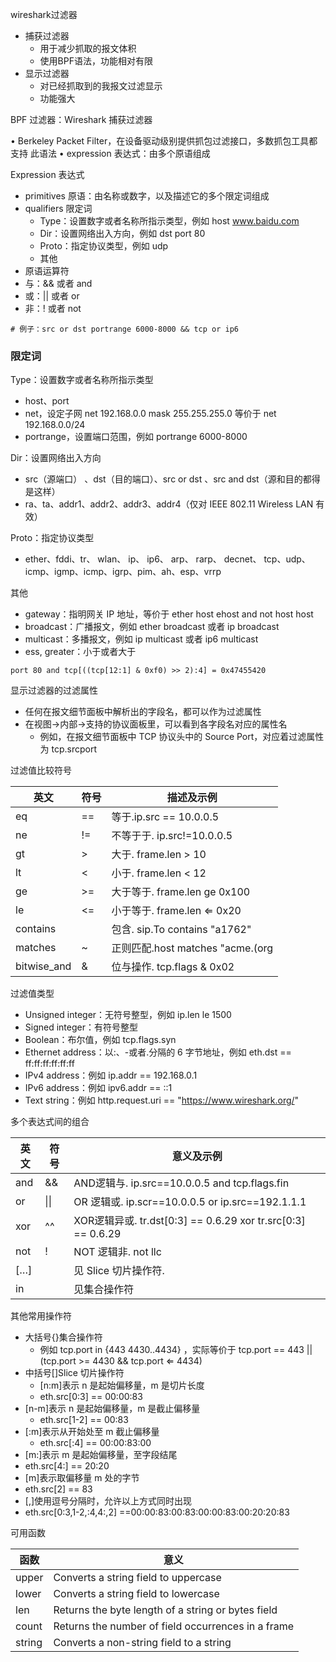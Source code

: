 wireshark过滤器

- 捕获过滤器
  - 用于减少抓取的报文体积
  - 使用BPF语法，功能相对有限
- 显示过滤器
  - 对已经抓取到的我报文过滤显示
  - 功能强大

BPF 过滤器：Wireshark 捕获过滤器

• Berkeley Packet Filter，在设备驱动级别提供抓包过滤接口，多数抓包工具都支持
此语法
• expression 表达式：由多个原语组成

Expression 表达式

- primitives 原语：由名称或数字，以及描述它的多个限定词组成
- qualifiers 限定词
  - Type：设置数字或者名称所指示类型，例如 host www.baidu.com
  - Dir：设置网络出入方向，例如 dst port 80
  - Proto：指定协议类型，例如 udp
  - 其他
-  原语运算符
  -  与：&& 或者 and
  - 或：|| 或者 or
  - 非：! 或者 not

```shell
# 例子：src or dst portrange 6000-8000 && tcp or ip6
```

### 限定词

Type：设置数字或者名称所指示类型

- host、port
- net，设定子网 net 192.168.0.0 mask 255.255.255.0 等价于 net 192.168.0.0/24
- portrange，设置端口范围，例如 portrange 6000-8000

Dir：设置网络出入方向

- src（源端口） 、dst（目的端口）、src or dst 、src and dst（源和目的都得是这样）
- ra、ta、addr1、addr2、addr3、addr4（仅对 IEEE 802.11 Wireless LAN 有效）

Proto：指定协议类型

- ether、fddi、tr、 wlan、 ip、 ip6、 arp、 rarp、 decnet、 tcp、udp、icmp、igmp、icmp、igrp、pim、ah、esp、vrrp

其他

- gateway：指明网关 IP 地址，等价于 ether host ehost and not host host
- broadcast：广播报文，例如 ether broadcast 或者 ip broadcast
- multicast：多播报文，例如 ip multicast 或者 ip6 multicast
- ess, greater：小于或者大于

```shell
port 80 and tcp[((tcp[12:1] & 0xf0) >> 2):4] = 0x47455420
```

显示过滤器的过滤属性

- 任何在报文细节面板中解析出的字段名，都可以作为过滤属性
- 在视图->内部->支持的协议面板里，可以看到各字段名对应的属性名
  - 例如，在报文细节面板中 TCP 协议头中的 Source Port，对应着过滤属性为 tcp.srcport

过滤值比较符号

| 英文        | 符号 | 描述及示例                        |
| ----------- | ---- | --------------------------------- |
| eq          | ==   | 等于.ip.src == 10.0.0.5           |
| ne          | !=   | 不等于于. ip.src!=10.0.0.5        |
| gt          | >    | 大于. frame.len > 10              |
| lt          | <    | 小于. frame.len < 12              |
| ge          | >=   | 大于等于. frame.len ge 0x100      |
| le          | <=   | 小于等于. frame.len ⇐ 0x20        |
| contains    |      | 包含. sip.To contains "a1762"     |
| matches     | ~    | 正则匹配.host matches "acme\.(org |
| bitwise_and | &    | 位与操作. tcp.flags & 0x02        |

过滤值类型

- Unsigned integer：无符号整型，例如 ip.len le 1500
- Signed integer：有符号整型
-  Boolean：布尔值，例如 tcp.flags.syn
- Ethernet address：以:、-或者.分隔的 6 字节地址，例如 eth.dst == ff:ff:ff:ff:ff:ff
-  IPv4 address：例如 ip.addr == 192.168.0.1
-  IPv6 address：例如 ipv6.addr == ::1
- Text string：例如 http.request.uri == "https://www.wireshark.org/"

多个表达式间的组合

| 英文 | 符号 | 意义及示例                                                   |
| ---- | ---- | ------------------------------------------------------------ |
| and  | &&   | AND逻辑与. ip.src==10.0.0.5 and tcp.flags.fin                |
| or   | \|\| | OR 逻辑或. ip.scr==10.0.0.5 or ip.src==192.1.1.1             |
| xor  | ^^   | XOR逻辑异或. tr.dst[0:3] == 0.6.29 xor tr.src[0:3] == 0.6.29 |
| not  | !    | NOT 逻辑非. not llc                                          |
| […]  |      | 见 Slice 切片操作符.                                         |
| in   |      | 见集合操作符                                                 |

其他常用操作符

- 大括号{}集合操作符
  - 例如 tcp.port in {443 4430..4434} ，实际等价于 tcp.port == 443 || (tcp.port >= 4430 && tcp.port ⇐ 4434)
- 中括号[]Slice 切片操作符
  - [n:m]表示 n 是起始偏移量，m 是切片长度
  - eth.src[0:3] == 00:00:83
- [n-m]表示 n 是起始偏移量，m 是截止偏移量
  - eth.src[1-2] == 00:83
- [:m]表示从开始处至 m 截止偏移量
  - eth.src[:4] == 00:00:83:00
-  [m:]表示 m 是起始偏移量，至字段结尾
  -  eth.src[4:] == 20:20
-  [m]表示取偏移量 m 处的字节
  -  eth.src[2] == 83
-  [,]使用逗号分隔时，允许以上方式同时出现
  -  eth.src[0:3,1-2,:4,4:,2] ==00:00:83:00:83:00:00:83:00:20:20:83

可用函数

| 函数   | 意义                                               |
| ------ | -------------------------------------------------- |
| upper  | Converts a string field to uppercase               |
| lower  | Converts a string field to lowercase               |
| len    | Returns the byte length of a string or bytes field |
| count  | Returns the number of field occurrences in a frame |
| string | Converts a non-string field to a string            |



